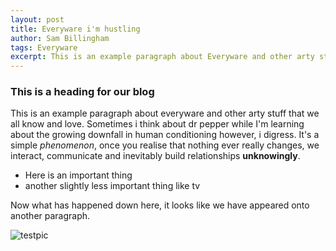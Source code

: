 ```yaml
---
layout: post
title: Everyware i'm hustling
author: Sam Billingham
tags: Everyware
excerpt: This is an example paragraph about Everyware and other arty stuff that we all know and love. Everyone is going to write blog posts and stuff just like this
---
```


### This is a heading for our blog

This is an example paragraph about everyware and other arty stuff that we all know and love. Sometimes i think about dr pepper while I'm learning about the growing downfall in human conditioning however, i digress. It's a simple *phenomenon*, once you realise that nothing ever really changes, we interact, communicate and inevitably build relationships **unknowingly**. 

- Here is an important thing
- another slightly less important thing like tv

Now what has happened down here, it looks like we have appeared onto another paragraph. 

![testpic]({{site.baseurl}}/img/connection-map.png)